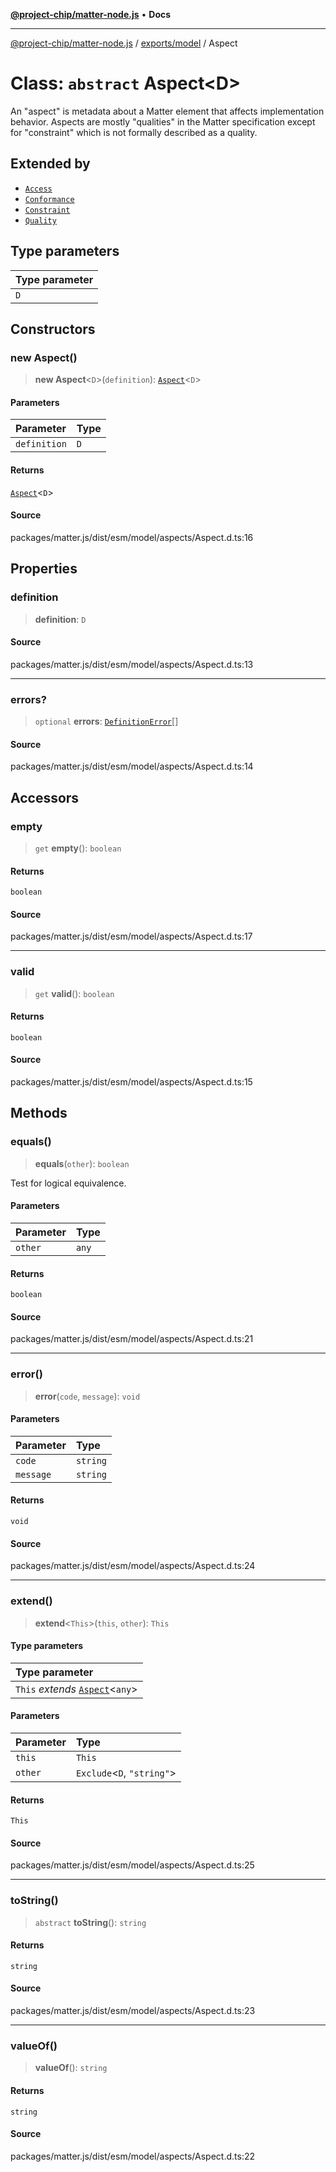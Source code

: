 [**@project-chip/matter-node.js**](../../../README.md) • **Docs**

***

[@project-chip/matter-node.js](../../../modules.md) / [exports/model](../README.md) / Aspect

# Class: `abstract` Aspect\<D\>

An "aspect" is metadata about a Matter element that affects implementation
behavior.  Aspects are mostly "qualities" in the Matter specification except
for "constraint" which is not formally described as a quality.

## Extended by

- [`Access`](Access.md)
- [`Conformance`](Conformance.md)
- [`Constraint`](Constraint.md)
- [`Quality`](Quality.md)

## Type parameters

| Type parameter |
| :------ |
| `D` |

## Constructors

### new Aspect()

> **new Aspect**\<`D`\>(`definition`): [`Aspect`](Aspect.md)\<`D`\>

#### Parameters

| Parameter | Type |
| :------ | :------ |
| `definition` | `D` |

#### Returns

[`Aspect`](Aspect.md)\<`D`\>

#### Source

packages/matter.js/dist/esm/model/aspects/Aspect.d.ts:16

## Properties

### definition

> **definition**: `D`

#### Source

packages/matter.js/dist/esm/model/aspects/Aspect.d.ts:13

***

### errors?

> `optional` **errors**: [`DefinitionError`](../README.md#definitionerror)[]

#### Source

packages/matter.js/dist/esm/model/aspects/Aspect.d.ts:14

## Accessors

### empty

> `get` **empty**(): `boolean`

#### Returns

`boolean`

#### Source

packages/matter.js/dist/esm/model/aspects/Aspect.d.ts:17

***

### valid

> `get` **valid**(): `boolean`

#### Returns

`boolean`

#### Source

packages/matter.js/dist/esm/model/aspects/Aspect.d.ts:15

## Methods

### equals()

> **equals**(`other`): `boolean`

Test for logical equivalence.

#### Parameters

| Parameter | Type |
| :------ | :------ |
| `other` | `any` |

#### Returns

`boolean`

#### Source

packages/matter.js/dist/esm/model/aspects/Aspect.d.ts:21

***

### error()

> **error**(`code`, `message`): `void`

#### Parameters

| Parameter | Type |
| :------ | :------ |
| `code` | `string` |
| `message` | `string` |

#### Returns

`void`

#### Source

packages/matter.js/dist/esm/model/aspects/Aspect.d.ts:24

***

### extend()

> **extend**\<`This`\>(`this`, `other`): `This`

#### Type parameters

| Type parameter |
| :------ |
| `This` *extends* [`Aspect`](Aspect.md)\<`any`\> |

#### Parameters

| Parameter | Type |
| :------ | :------ |
| `this` | `This` |
| `other` | `Exclude`\<`D`, `"string"`\> |

#### Returns

`This`

#### Source

packages/matter.js/dist/esm/model/aspects/Aspect.d.ts:25

***

### toString()

> `abstract` **toString**(): `string`

#### Returns

`string`

#### Source

packages/matter.js/dist/esm/model/aspects/Aspect.d.ts:23

***

### valueOf()

> **valueOf**(): `string`

#### Returns

`string`

#### Source

packages/matter.js/dist/esm/model/aspects/Aspect.d.ts:22
